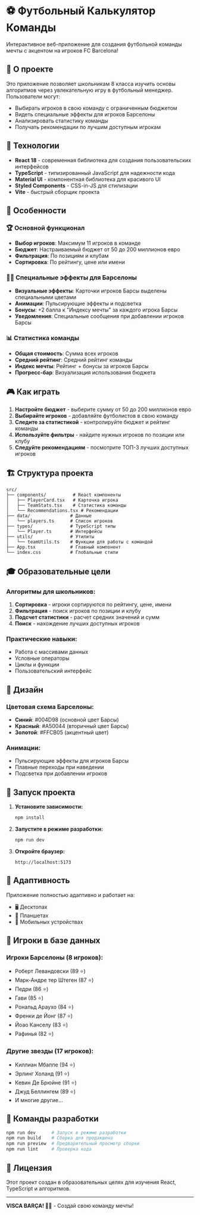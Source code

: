 # ⚽ Футбольный Калькулятор Команды

Интерактивное веб-приложение для создания футбольной команды мечты с акцентом на игроков FC Barcelona! 

## 🎯 О проекте

Это приложение позволяет школьникам 8 класса изучить основы алгоритмов через увлекательную игру в футбольный менеджер. Пользователи могут:

- Выбирать игроков в свою команду с ограниченным бюджетом
- Видеть специальные эффекты для игроков Барселоны
- Анализировать статистику команды
- Получать рекомендации по лучшим доступным игрокам

## 🚀 Технологии

- **React 18** - современная библиотека для создания пользовательских интерфейсов
- **TypeScript** - типизированный JavaScript для надежности кода
- **Material UI** - компонентная библиотека для красивого UI
- **Styled Components** - CSS-in-JS для стилизации
- **Vite** - быстрый сборщик проекта

## 🎨 Особенности

### 🏆 Основной функционал
- **Выбор игроков**: Максимум 11 игроков в команде
- **Бюджет**: Настраиваемый бюджет от 50 до 200 миллионов евро
- **Фильтрация**: По позициям и клубам
- **Сортировка**: По рейтингу, цене или имени

### 🔴🔵 Специальные эффекты для Барселоны
- **Визуальные эффекты**: Карточки игроков Барсы выделены специальными цветами
- **Анимации**: Пульсирующие эффекты и подсветка
- **Бонусы**: +2 балла к "Индексу мечты" за каждого игрока Барсы
- **Уведомления**: Специальные сообщения при добавлении игроков Барсы

### 📊 Статистика команды
- **Общая стоимость**: Сумма всех игроков
- **Средний рейтинг**: Средний рейтинг команды
- **Индекс мечты**: Рейтинг + бонусы за игроков Барсы
- **Прогресс-бар**: Визуализация использования бюджета

## 🎮 Как играть

1. **Настройте бюджет** - выберите сумму от 50 до 200 миллионов евро
2. **Выбирайте игроков** - добавляйте футболистов в свою команду
3. **Следите за статистикой** - контролируйте бюджет и рейтинг команды
4. **Используйте фильтры** - найдите нужных игроков по позиции или клубу
5. **Следуйте рекомендациям** - посмотрите ТОП-3 лучших доступных игроков

## 🏗️ Структура проекта

```
src/
├── components/          # React компоненты
│   ├── PlayerCard.tsx   # Карточка игрока
│   ├── TeamStats.tsx    # Статистика команды
│   └── Recommendations.tsx # Рекомендации
├── data/               # Данные
│   └── players.ts      # Список игроков
├── types/              # TypeScript типы
│   └── Player.ts       # Интерфейсы
├── utils/              # Утилиты
│   └── teamUtils.ts    # Функции для работы с командой
├── App.tsx             # Главный компонент
└── index.css           # Глобальные стили
```

## 🎓 Образовательные цели

### Алгоритмы для школьников:
1. **Сортировка** - игроки сортируются по рейтингу, цене, имени
2. **Фильтрация** - поиск игроков по позиции и клубу
3. **Подсчет статистики** - расчет средних значений и сумм
4. **Поиск** - нахождение лучших доступных игроков

### Практические навыки:
- Работа с массивами данных
- Условные операторы
- Циклы и функции
- Пользовательский интерфейс

## 🎨 Дизайн

### Цветовая схема Барселоны:
- **Синий**: #004D98 (основной цвет Барсы)
- **Красный**: #A50044 (вторичный цвет Барсы)
- **Золотой**: #FFCB05 (акцентный цвет)

### Анимации:
- Пульсирующие эффекты для игроков Барсы
- Плавные переходы при наведении
- Подсветка при добавлении игроков

## 🚀 Запуск проекта

1. **Установите зависимости:**
   ```bash
   npm install
   ```

2. **Запустите в режиме разработки:**
   ```bash
   npm run dev
   ```

3. **Откройте браузер:**
   ```
   http://localhost:5173
   ```

## 📱 Адаптивность

Приложение полностью адаптивно и работает на:
- 🖥️ Десктопах
- 📱 Планшетах
- 📱 Мобильных устройствах

## 🎯 Игроки в базе данных

### Игроки Барселоны (8 игроков):
- Роберт Левандовски (89 ⭐)
- Марк-Андре тер Штеген (87 ⭐)
- Педри (86 ⭐)
- Гави (85 ⭐)
- Рональд Араухо (84 ⭐)
- Френки де Йонг (87 ⭐)
- Йоао Канселу (83 ⭐)
- Рафинья (82 ⭐)

### Другие звезды (17 игроков):
- Киллиан Мбаппе (94 ⭐)
- Эрлинг Холанд (91 ⭐)
- Кевин Де Брюйне (91 ⭐)
- Джуд Беллингем (89 ⭐)
- И многие другие...

## 🔧 Команды разработки

```bash
npm run dev      # Запуск в режиме разработки
npm run build    # Сборка для продакшена
npm run preview  # Предварительный просмотр сборки
npm run lint     # Проверка кода
```

## 📄 Лицензия

Этот проект создан в образовательных целях для изучения React, TypeScript и алгоритмов.

---

**VISCA BARÇA! 🔴🔵** - Создай свою команду мечты!

